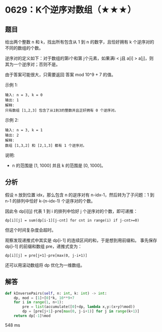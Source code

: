 # 0629：K个逆序对数组（★★★）


## 题目

给出两个整数 n 和 k，找出所有包含从 1 到 n 的数字，且恰好拥有 k 个逆序对的不同的数组的个数。

逆序对的定义如下：对于数组的第i个和第 j个元素，如果满i < j且 a[i] > a[j]，则其为一个逆序对；否则不是。

由于答案可能很大，只需要返回 答案 mod 10^9 + 7 的值。

示例 1:

    输入: n = 3, k = 0
    输出: 1
    解释: 
    只有数组 [1,2,3] 包含了从1到3的整数并且正好拥有 0 个逆序对。
示例 2:

    输入: n = 3, k = 1
    输出: 2
    解释: 
    数组 [1,3,2] 和 [2,1,3] 都有 1 个逆序对。
    
说明:
- n 的范围是 [1, 1000] 并且 k 的范围是 [0, 1000]。



## 分析

假设 n 放到位置 idx，那么包含 n 的逆序对有 n-idx-1，然后转为了子问题：1 到 n-1 的排列中恰好 k-(n-idx-1) 个逆序对的个数。

因此令 dp[i][j] 代表 1 到 i 的排列中恰好 j 个逆序对的个数，即可递推：

    dp[i][j] = sum(dp[i-1][j-cnt] for cnt in range(i) if j-cnt>=0)
    
但这个时间复杂度会超时。

观察发现递推式中其实是 dp[i-1] 的连续区间的和，于是想到用前缀和。
事先保存 dp[i-1] 的前缀和数组 pre，递推式变为：

    dp[i][j] = pre[j+1]-pre[max(0, j-i+1)]
    
还可以用滚动数组将 dp 优化为一维数组。

## 解答

```python
def kInversePairs(self, n: int, k: int) -> int:
    dp, mod = [1]+[0]*k, 10**9+7
    for i in range(1, n+1):
        pre = list(accumulate([0]+dp, lambda x,y:(x+y)%mod))
        dp = [pre[j+1]-pre[max(0, j-i+1)] for j in range(k+1)]
    return dp[-1]%mod
```
548 ms

